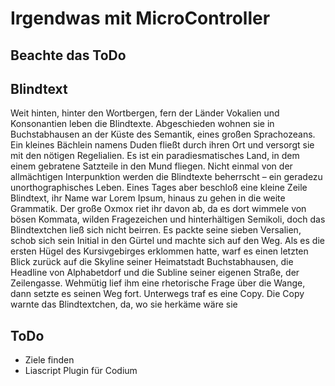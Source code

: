 <!--

author:   Michael Schaar
email:    kraeml@sesamestreet.franken.de
version:  0.0.6
language: de
narrator: DE German Female

logo:     https://www.franken.de/fileadmin/KNF/Bilder/logo/knf-logo-313x107.png

comment:  Kurs zum Vortrag  __Irgendwas mit MicroController__ von _Jochen Krapf_ auf dem __KNF Kongress 2022__ Theama war _Verschiedene Mini-Vorträge rund um das Thema IoT und MicroController. Ein Streifzug über die Auswahl der µC sowie der Programmierumgebung, die Wahl der Sprache und Bibliotheken, typische Hardware-Gadgets und ein paar Beispiele für Anwendungen in einem Nerd-Haushalt._
-->

# Irgendwas mit MicroController

## Beachte das ToDo

## Blindtext

Weit hinten, hinter den Wortbergen, fern der Länder Vokalien und Konsonantien leben die Blindtexte. Abgeschieden wohnen sie in Buchstabhausen an der Küste des Semantik, eines großen Sprachozeans. Ein kleines Bächlein namens Duden fließt durch ihren Ort und versorgt sie mit den nötigen Regelialien. Es ist ein paradiesmatisches Land, in dem einem gebratene Satzteile in den Mund fliegen. Nicht einmal von der allmächtigen Interpunktion werden die Blindtexte beherrscht – ein geradezu unorthographisches Leben. Eines Tages aber beschloß eine kleine Zeile Blindtext, ihr Name war Lorem Ipsum, hinaus zu gehen in die weite Grammatik. Der große Oxmox riet ihr davon ab, da es dort wimmele von bösen Kommata, wilden Fragezeichen und hinterhältigen Semikoli, doch das Blindtextchen ließ sich nicht beirren. Es packte seine sieben Versalien, schob sich sein Initial in den Gürtel und machte sich auf den Weg. Als es die ersten Hügel des Kursivgebirges erklommen hatte, warf es einen letzten Blick zurück auf die Skyline seiner Heimatstadt Buchstabhausen, die Headline von Alphabetdorf und die Subline seiner eigenen Straße, der Zeilengasse. Wehmütig lief ihm eine rhetorische Frage über die Wange, dann setzte es seinen Weg fort. Unterwegs traf es eine Copy. Die Copy warnte das Blindtextchen, da, wo sie herkäme wäre sie 

## ToDo

* Ziele finden
* Liascript Plugin für Codium
